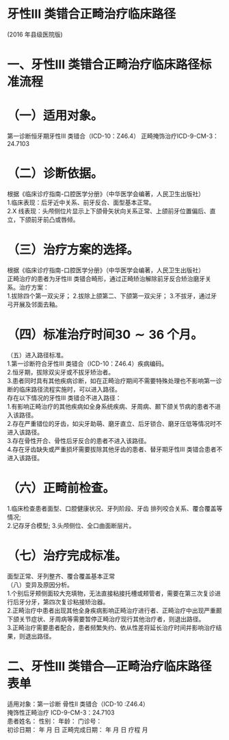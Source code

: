 # 牙性III 类错合正畸治疗临床路径  
(2016 年县级医院版)  
# 一、牙性III 类错合正畸治疗临床路径标准流程  
# （一）适用对象。  
第一诊断恒牙期牙性III 类错合（ICD-10：Z46.4） 正畸掩饰治疗ICD-9-CM-3：24.7103  
# （二）诊断依据。  
根据《临床诊疗指南-口腔医学分册》（中华医学会编著，人民卫生出版社）  
1.临床表现：后牙近中关系、前牙反合、面型基本正常。  
2.X 线表现：头颅侧位片显示上下颌骨矢状向关系正常、上颌前牙位置偏后、直立，下颌前牙前凸或唇倾。  
# （三）治疗方案的选择。  
根据《临床诊疗指南-口腔医学分册》（中华医学会编著，人民卫生出版社）  
正畸治疗的患者为牙性III 类错合畸形，通过正畸矫治解除前牙反合矫治磨牙关系。治疗方案：  
1.拔除四个第一双尖牙； 2.拔除上颌第二、下颌第一双尖牙； 3.不拔牙，通过牙弓开展及邻面去釉。  
# （四）标准治疗时间$\pmb{30{\sim}36}$ 个月。  
（五）进入路径标准。  
1.第一诊断符合牙性III 类错合（ICD-10：Z46.4）疾病编码。  
2.恒牙期，拔除双尖牙或不拔牙矫治者。  
3.患者同时具有其他疾病诊断，如在正畸治疗期间不需要特殊处理也不影响第一诊断的临床路径流程实施时，可以进入路径。  
存在以下情况的牙性III 类错合不进入路径：  
1.有影响正畸治疗的其他疾病如全身系统疾病、牙周病、颞下颌关节病的患者不进入该路径。  
2.存在严重错位的牙齿，如尖牙助萌、磨牙直立、后牙锁合、磨牙压低等情况时不进入该路径。  
3.存在骨性开合、骨性后牙反合的患者不进入该路径。  
4.存在牙齿缺失或严重损坏需要拔除其他牙齿的患者、替牙期牙性III 类错合患者不进入该路径。  
# （六）正畸前检查。  
1.临床检查患者面型、口腔健康状况、牙列阶段、牙齿 排列咬合关系、覆合覆盖等情况;  
2.记存牙合模型;  3.头颅侧位、全口曲面断层片。  
# （七）治疗完成标准。  
面型正常、牙列整齐、覆合覆盖基本正常  
（八）变异及原因分析。  
1.个别后牙颊侧面较大充填物，无法直接粘接托槽或颊管者，需要在第三次复诊进行后牙分牙，第四次复诊粘接矫治器。  
2.正畸治疗中患者出现其他全身疾病影响正畸治疗进行者、正畸治疗中出现严重颞下颌关节症状、牙周病等需要暂停正畸治疗现行其他治疗者，则退出路径。  
3.正畸治疗需要患者配合，患者频繁失约、依从性差将延长治疗时间并影响治疗结果，则退出路径。  
# 二、牙性III 类错合—正畸治疗临床路径表单  
适用对象：第一诊断 骨性II 类错合（ICD-10 :Z46.4）  
掩饰性正畸治疗 ICD-9-CM-3：24.7103  
患者姓名：               性别：    年龄：      门诊号：  
初诊日期：     年   月   日     正畸完成日期：     年   月   日      疗程    月  
